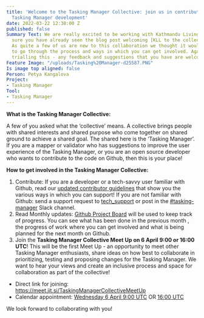 ```yaml
---
title: 'Welcome to the Tasking Manager Collective: join us in contributing to the
  Tasking Manager development'
date: 2022-03-22 12:38:00 Z
published: false
Summary Text: We are really excited to be working with Kathmandu Living Labs. I am
  sure you have already seen the blog post welcoming [KLL to the collective](https://www.hotosm.org/tech-blog/welcome-to-the-collective-kll/).
  As quite a few of us are new to this collaboration we thought it would be useful
  to go through the process and ways in which you can get involved. Again, we are
  trialling this - any feedback and suggestions that you have are welcome!
Feature Image: "/uploads/Tasking%20Manager-d25587.PNG"
Is image top aligned: false
Person: Petya Kangalova
Project:
- Tasking Manager
Tool:
- Tasking Manager
---
```


**What is the Tasking Manager Collective:**

A few of you asked what the ‘collective’ means. A collective brings people with shared interests and shared purpose who come together on shared ground to achieve a shared goal. The shared here is the ‘Tasking Manager’. If you are a mapper or validator who has suggestions to improve the user experience of the Tasking Manager, or you are an open source developer who wants to contribute to the code on Github, then this is your place!

**How to get involved in the Tasking Manager Collective:**
1. Contribute: If you are a developer or a tech-savvy user familiar with Github, read our [updated contributor guidelines](https://github.com/hotosm/tasking-manager/blob/develop/docs/contributing.md) that show you the various ways in which you can support! If you are not familiar with Github:  send a support request to [tech_support](https://hotosm.atlassian.net/servicedesk/customer/portal/4) or post in the [#tasking-manager](https://hotosm.slack.com/archives/C319P09PB) Slack channel.
2. Read Monthly updates: [Github Project Board](https://github.com/orgs/hotosm/projects/4/views/1) will be used to keep track of progress. You can see what has been done in the previous month , the progress of work where you can get involved and what is being planned for the next month on Github. 
3. Join the **Tasking Manager Collective Meet Up on 6 April 9:00 or 16:00 UTC**! This will be the first Meet Up - an opportunity to meet other Tasking Manager enthusiasts, share ideas on how best to collaborate in prioritizing, testing and proposing changes for the Tasking Manager.  We want to hear your views and create an inclusive process and space for collaboration as part of the collective!  
- Direct link for joining: https://meet.jit.si/TaskingManagerCollectiveMeetUp
- Calendar appointment: [Wednesday 6 April 9:00 UTC](https://calendar.google.com/calendar/u/0/r/eventedit/copy/MmFmNm1jNXBtYW1tMG9wcGhnMzkzcThkamYgaG90b3NtLm9yZ184NDhlODlhYWlhYjA0YWc5NGQyM3JxbjU1OEBn/cGV0eWEua2FuZ2Fsb3ZhQGhvdG9zbS5vcmc?sf=true) OR [16:00 UTC](https://calendar.google.com/calendar/u/0/r/eventedit/copy/MHJhYm1mMnZobWphOG90MHRoa2Vmb25lOWYgaG90b3NtLm9yZ184NDhlODlhYWlhYjA0YWc5NGQyM3JxbjU1OEBn/cGV0eWEua2FuZ2Fsb3ZhQGhvdG9zbS5vcmc?sf=true)

We look forward to collaborating with you! 
 